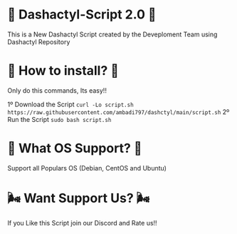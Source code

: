 # 🌟 Dashactyl-Script 2.0 🌟
This is a New Dashactyl Script created by the Deveploment Team using Dashactyl Repository

# 🌌 How to install? 🌌
Only do this commands, Its easy!!

1º Download the Script
``curl -Lo script.sh https://raw.githubusercontent.com/ambadi797/dashctyl/main/script.sh``
2º Run the Script
``sudo bash script.sh``
# 🌠 What OS Support? 🌠
Support all Populars OS (Debian, CentOS and Ubuntu)

# 🌬️ Want Support Us? 🌬️
If you Like this Script join our Discord and Rate us!! 
